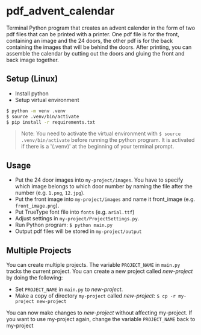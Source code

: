 # pdf_advent_calendar
Terminal Python program that creates an advent calender in the form of two pdf files that can be printed with a printer.
One pdf file is for the front, containing an image and the 24 doors, the other pdf is for the back containing the images that will be behind the doors.
After printing, you can assemble the calendar by cutting out the doors and gluing the front and back image together.

## Setup (Linux)
- Install python
- Setup virtual environment
```bash
$ python -m venv .venv
$ source .venv/bin/activate
$ pip install -r requirements.txt
```

> Note: You need to activate the virtual environment with `$ source .venv/bin/activate` before running the python program. It is activated if there is a '(.venv)' at the beginning of your terminal prompt.

## Usage
- Put the 24 door images into `my-project/images`. You have to specify which image belongs to which door number by naming the file after the number (e.g. `1.png`, `12.jpg`).
- Put the front image into `my-project/images` and name it front_image (e.g. `front_image.png`).
- Put TrueType font file into `fonts` (e.g. `arial.ttf`)
- Adjust settings in `my-project/ProjectSettings.py`.
- Run Python program: `$ python main.py`
- Output pdf files will be stored in `my-project/output`

## Multiple Projects
You can create multiple projects.
The variable `PROJECT_NAME` in `main.py` tracks the current project.
You can create a new project called *new-project* by doing the following:
- Set `PROJECT_NAME` in `main.py` to *new-project*.
- Make a copy of directory `my-project` called *new-project*: `$ cp -r my-project new-project`

You can now make changes to *new-project* without affecting my-project.
If you want to use my-project again, change the variable `PROJECT_NAME` back to my-project